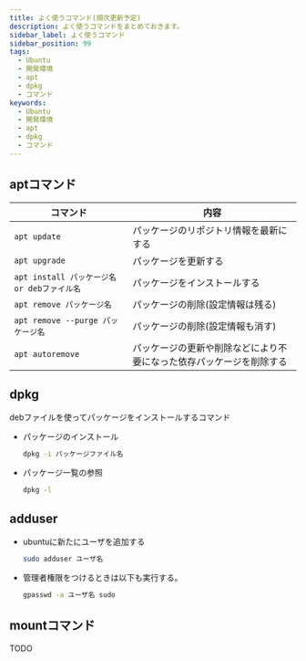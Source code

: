```yaml
---
title: よく使うコマンド(順次更新予定)
description: よく使うコマンドをまとめておきます。
sidebar_label: よく使うコマンド
sidebar_position: 99
tags:
  - Ubuntu
  - 開発環境
  - apt
  - dpkg
  - コマンド
keywords:
  - Ubuntu
  - 開発環境
  - apt
  - dpkg
  - コマンド
---
```


## aptコマンド

  | コマンド | 内容 |
  | ---- | ---- |
  | ```apt update``` | パッケージのリポジトリ情報を最新にする |
  | ```apt upgrade``` | パッケージを更新する |
  | ```apt install パッケージ名 or debファイル名``` | パッケージをインストールする |
  | ```apt remove パッケージ名``` | パッケージの削除(設定情報は残る) |
  | ```apt remove --purge パッケージ名``` | パッケージの削除(設定情報も消す) |
  | ```apt autoremove``` | パッケージの更新や削除などにより不要になった依存パッケージを削除する |


## dpkg
debファイルを使ってパッケージをインストールするコマンド

- パッケージのインストール
  ```bash
  dpkg -i パッケージファイル名
  ```

- パッケージ一覧の参照
  ```bash
  dpkg -l
  ```


## adduser
- ubuntuに新たにユーザを追加する
  ```bash
  sudo adduser ユーザ名
  ```

- 管理者権限をつけるときは以下も実行する。
  ```bash
  gpasswd -a ユーザ名 sudo
  ```

## mountコマンド
  TODO